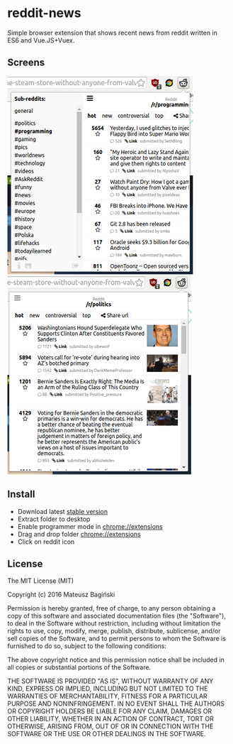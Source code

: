 # reddit-news
Simple browser extension that shows recent news from reddit written in ES6 and Vue.JS+Vuex.

## Screens
![List](docs/list.png?raw=true "List")
![News](docs/news.png?raw=true "News")

## Install
* Download latest [stable version](https://github.com/Mati365/reddit-news/releases/latest)
* Extract folder to desktop
* Enable programmer mode in [chrome://extensions](chrome://extensions)
* Drag and drop folder [chrome://extensions](chrome://extensions)
* Click on reddit icon

## License
The MIT License (MIT)

Copyright (c) 2016 Mateusz Bagiński

Permission is hereby granted, free of charge, to any person obtaining a copy of this software and associated documentation files (the "Software"), to deal in the Software without restriction, including without limitation the rights to use, copy, modify, merge, publish, distribute, sublicense, and/or sell copies of the Software, and to permit persons to whom the Software is furnished to do so, subject to the following conditions:

The above copyright notice and this permission notice shall be included in all copies or substantial portions of the Software.

THE SOFTWARE IS PROVIDED "AS IS", WITHOUT WARRANTY OF ANY KIND, EXPRESS OR IMPLIED, INCLUDING BUT NOT LIMITED TO THE WARRANTIES OF MERCHANTABILITY, FITNESS FOR A PARTICULAR PURPOSE AND NONINFRINGEMENT. IN NO EVENT SHALL THE AUTHORS OR COPYRIGHT HOLDERS BE LIABLE FOR ANY CLAIM, DAMAGES OR OTHER LIABILITY, WHETHER IN AN ACTION OF CONTRACT, TORT OR OTHERWISE, ARISING FROM, OUT OF OR IN CONNECTION WITH THE SOFTWARE OR THE USE OR OTHER DEALINGS IN THE SOFTWARE.
